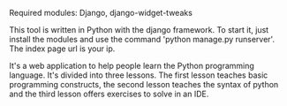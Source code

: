Required modules: Django, django-widget-tweaks

This tool is written in Python with the django framework. To start it, just install the modules and use the command 
'python manage.py runserver'. The index page url is your ip.

It's a web application to help people learn the Python programming language. It's divided into three lessons.
The first lesson teaches basic programming constructs, the second lesson teaches the syntax of python and the third lesson
offers exercises to solve in an IDE.
